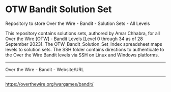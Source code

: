 # OTW Bandit Solution Set
Repository to store Over the Wire - Bandit - Solution Sets - All Levels

This repository contains solutions sets, authored by Amar Chhabra, for all Over the Wire [OTW] - Bandit Levels [Level 0 through 34 as of 28 September 2023].
The OTW_Bandit_Solution_Set_Index spreadsheet maps levels to solution sets.
The SSH folder contains directions to authenticate to the Over the Wire Bandit levels via SSH on Linux and Windows platforms.

*******************************************************
Over the Wire - Bandit - Website/URL
*******************************************************
https://overthewire.org/wargames/bandit/
